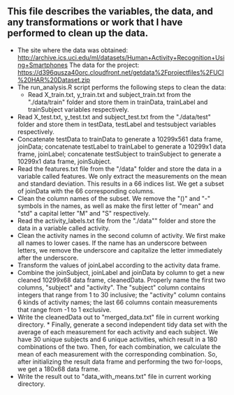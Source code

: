 ## This file describes the variables, the data, and any transformations or work that I have performed to clean up the data.
* The site where the data was obtained:
    http://archive.ics.uci.edu/ml/datasets/Human+Activity+Recognition+Using+Smartphones
    The data for the project:
    https://d396qusza40orc.cloudfront.net/getdata%2Fprojectfiles%2FUCI%20HAR%20Dataset.zip
* The run_analysis.R script performs the following steps to clean the data:
  * Read X_train.txt, y_train.txt and subject_train.txt from the "./data/train" folder and store them in trainData, trainLabel and trainSubject variables respectively.
 * Read X_test.txt, y_test.txt and subject_test.txt from the "./data/test" folder and store them in testData, testLabel and testsubject variables respectively.
 * Concatenate testData to trainData to generate a 10299x561 data frame, joinData; concatenate testLabel to trainLabel to generate a 10299x1 data frame, joinLabel; concatenate testSubject to trainSubject to generate a 10299x1 data frame, joinSubject.
 * Read the features.txt file from the "/data" folder and store the data in a variable called features. We only extract the measurements on the mean and standard deviation. This results in a 66 indices list. We get a subset of joinData with the 66 corresponding columns.
 * Clean the column names of the subset. We remove the "()" and "-" symbols in the names, as well as make the first letter of "mean" and "std" a capital letter "M" and "S" respectively.
 * Read the activity_labels.txt file from the "./data"" folder and store the data in a variable called activity.
 * Clean the activity names in the second column of activity. We first make all names to lower cases. If the name has an underscore between letters, we remove the underscore and capitalize the letter immediately after the underscore.
 * Transform the values of joinLabel according to the activity data frame.
 * Combine the joinSubject, joinLabel and joinData by column to get a new cleaned 10299x68 data frame, cleanedData. Properly name the first two columns, "subject" and "activity". The "subject" column contains integers that range from 1 to 30 inclusive; the "activity" column contains 6 kinds of activity names; the last 66 columns contain measurements that range from -1 to 1 exclusive.
 * Write the cleanedData out to "merged_data.txt" file in current working directory.
        * Finally, generate a second independent tidy data set with the average of each measurement for each activity and each subject. We have 30 unique subjects and 6 unique activities, which result in a 180 combinations of the two. Then, for each combination, we calculate the mean of each measurement with the corresponding combination. So, after initializing the result data frame and performing the two for-loops, we get a 180x68 data frame.
 * Write the result out to "data_with_means.txt" file in current working directory.

